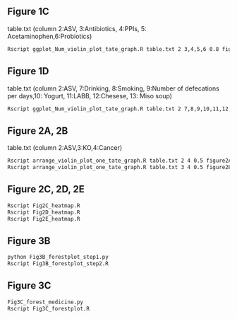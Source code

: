 ## Figure 1C
table.txt (column 2:ASV, 3:Antibiotics, 4:PPIs, 5: Acetaminophen,6:Probiotics)

```sh
Rscript ggplot_Num_violin_plot_tate_graph.R table.txt 2 3,4,5,6 0.8 figure1C.pdf
```

## Figure 1D
table.txt (column 2:ASV, 7:Drinking, 8:Smoking, 9:Number of defecations per days,10: Yogurt, 11:LABB, 12:Chesese, 13: Miso soup)

```sh
Rscript ggplot_Num_violin_plot_tate_graph.R table.txt 2 7,8,9,10,11,12,13 0.8 figure1D.pdf
```

## Figure 2A, 2B

table.txt (column 2:ASV,3:KO,4:Cancer)

```sh
Rscript arrange_violin_plot_one_tate_graph.R table.txt 2 4 0.5 figure2A.pdf
Rscript arrange_violin_plot_one_tate_graph.R table.txt 3 4 0.5 figure2B.pdf
```

## Figure 2C, 2D, 2E

```sh
Rscript Fig2C_heatmap.R
Rscript Fig2D_heatmap.R
Rscript Fig2E_heatmap.R
```

## Figure 3B

```sh
python Fig3B_forestplot_step1.py
Rscript Fig3B_forestplot_step2.R
```

## Figure 3C

```sh
Fig3C_forest_medicine.py
Rscript Fig3C_forestplot.R
```
